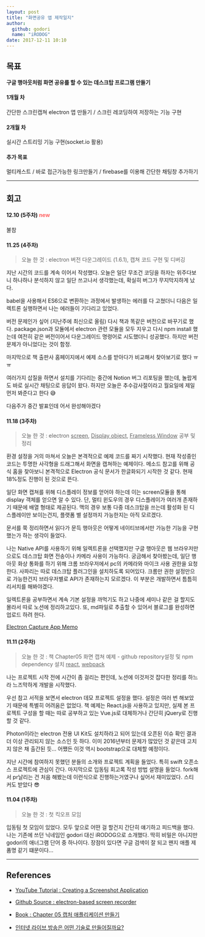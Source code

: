 ```yaml
---
layout: post
title: "화면공유 앱 제작일지"
author:
  github: godori
  name: "iRODOG"
date: 2017-12-11 10:10
---
```


## 목표

**구글 행아웃처럼 화면 공유를 할 수 있는 데스크탑 프로그램 만들기**

#### 1개월 차
간단한 스크린캡쳐 electron 앱 만들기 / 스크린 레코딩하여 저장하는 기능 구현
#### 2개월 차
실시간 스트리밍 기능 구현(socket.io 활용)
#### 추가 목표
멀티캐스트 / 바로 접근가능한 링크만들기 / firebase를 이용해 간단한 채팅창 추가하기

---

## 회고


#### 12.10 (5주차)  <span style="color:#ff6464; size:10;">new</span>
불참

#### 11.25 (4주차)
> 오늘 한 것 : electron 버전 다운그레이드 (1.6.1), 캡쳐 코드 구현 및 디버깅

지난 시간의 코드를 계속 이어서 작성했다. 오늘은 일단 무조건 코딩을 하자는 위주다보니 하나하나 분석하지 않고 일단 쓰고나서 생각했는데, 확실히 버그가 무지막지하게 났다.

babel을 사용해서 ES6으로 변환하는 과정에서 발생하는 에러를 다 고쳤더니 다음은 일렉트론 실행하면서 나는 에러들이 기다리고 있었다.

버전 문제인가 싶어 (지난주에 최신으로 올림) 다시 책과 똑같은 버전으로 바꾸기로 했다. package.json과 모듈에서 electron 관련 모듈을 모두 지우고 다시 npm install 했는데 여전히 같은 버전이어서 다운그레이드 명령어로 시도했더니 성공했다. 하지만 버전 문제가 아니었다는 것이 함정.

마지막으로 책 출판사 홈페이지에서 예제 소스를 받아다가 비교해서 찾아보기로 했다 ㅠㅠ

여러가지 삽질을 하면서 설치를 기다리는 중간에 Notion 버그 리포팅을 했는데, 놀랍게도 바로 실시간 채팅으로 응답이 왔다. 하지만 오늘은 추수감사절이라고 월요일에 제일 먼저 봐준다고 한다 😅

다음주가 중간 발표인데 어서 완성해야겠다

#### 11.18 (3주차)
> 오늘 한 것 : electron <U>screen</U>, <U>Display object</U>, <U>Frameless Window</U> 공부 및 정리

환경 설정을 거의 마쳐서 오늘은 본격적으로 예제 코드를 짜기 시작했다. 현재 작성중인 코드는 투명한 사각형을 드래그해서 화면을 캡쳐하는 예제이다.
메소드 참고를 위해 공식 홈을 찾아보니 본격적으로 Electron 공식 문서가 한글화되기 시작한 것 같다. 현재 18%정도 진행이 된 것으로 뜬다.

일단 화면 캡쳐를 위해 디스플레이 정보를 얻어야 하는데 이는 screen모듈을 통해 display 객체를 얻으면 알 수 있다.
단, 멀티 윈도우의 경우 디스플레이가 여러개 존재하기 때문에 배열 형태로 제공된다. 맥의 경우 보통 다중 데스크탑을 쓰는데 활성화 된 디스플레이만 보이는건지, 플랫폼 별 설정까지 가능한지는 아직 모르겠다.

문서를 쭉 정리하면서 읽다가 문득 행아웃은 어떻게 네이티브에서만 가능한 기능을 구현했는가 하는 생각이 들었다.

나는 Native API를 사용하기 위해 일렉트론을 선택했지만 구글 행아웃은 웹 브라우저만으로도 데스크탑 화면 전송이나 카메라 사용이 가능하다.
궁금해서 찾아봤는데, 일단 행아웃 화상 통화를 하기 위해 크롬 브라우저에서 pc의 카메라와 마이크 사용 권한을 요청한다. 사파리는 따로 데스크탑 플러그인을 설치하도록 되어있다.
크롬만 권한 설정만으로 가능한건지 브라우저별로 API가 존재하는지 모르겠다. 이 부분은 개발하면서 틈틈히 리서치를 해봐야겠다.

일렉트론을 공부하면서 계속 기본 설정을 까먹기도 하고 나중에 세미나 같은 걸 할지도 몰라서 따로 노션에 정리하고있다.
또, md파일로 추출할 수 있어서 블로그를 완성하면 업로드 하려 한다.

<a href="https://www.notion.so/f1884f36348a44cea869ec17caf1308f" target="_blank">Electron Capture App Memo</a>



#### 11.11 (2주차)
 > 오늘 한 것 : 책 Chapter05 화면 캡쳐 예제 - github repository설정 및 npm dependency 설치 <U>react</U>, <U>webpack</U>

나는 프로젝트 시작 전에 시간이 좀 걸리는 편인데, 노션에 이것저것 잡다한 정리를 하느라 느즈막하게 개발을 시작했다.

우선 참고 서적을 보면서 electron 데모 프로젝트 설정을 했다. 설정은 여러 번 해보았기 때문에 특별히 어려움은 없었다.
책 예제는 React.js을 사용하고 있지만, 실제 본 프로젝트 구성을 할 때는 따로 공부하고 있는 Vue.js로 대체하거나 간단히 jQuery로 진행할 것 같다.

Photon이라는 electron 전용 UI Kit도 설치하라고 되어 있는데 오픈된 이슈 확인 결과 더 이상 관리되지 않는 소스인 듯 하다.
이미 2016년부터 문제가 많았던 것 같은데 고치지 않은 채 출간된 듯... 어쨌든 이것 역시 bootstrap으로 대체할 예정이다.

지난 시간에 참여하지 못했던 분들의 소개와 프로젝트 계획을 들었다. 특히 swift 오픈소스 프로젝트에 관심이 간다.
마지막으로 입동팀 회고록 작성 방법 설명을 들었다. fork해서 pr날리는 건 처음 해봤는데 이런식으로 진행하는거였구나 싶어서 재미있었다. 스티커도 받았다 😎



#### 11.04 (1주차)
> 오늘 한 것 : 첫 킥오프 모임

입동팀 첫 모임이 있었다. 모두 앞으로 어떤 걸 할건지 간단히 얘기하고 피드백을 했다. 나는 기존에 쓰던 닉네임인 godori 대신 iRODOG으로 소개했다. 딱히 비밀은 아니지만 godori의 애너그램 단어 중 하나이다. 장점이 있다면 구글 검색이 잘 되고 왠지 애플 제품명 같기 떄문이다...

---
## References

* <a href="https://www.youtube.com/watch?v=D-OUETXO_3Y" target="_blank">YouTube Tutorial : Creating a Screenshot Application</a>  

* <a href="https://github.com/hokein/electron-screen-recorder" target="_blank">Github Source : electron-based screen recorder</a>  

* <a href="http://www.yes24.com/24/goods/45810297?scode=032&OzSrank=1" target="_blank">Book : Chapter 05 캡처 애플리케이션 만들기</a>  

* <a href="https://m.blog.naver.com/n_cloudplatform/221130819098" target="_blank">인터넷 라이브 방송은 어떤 기술로 만들어질까요?</a>  
